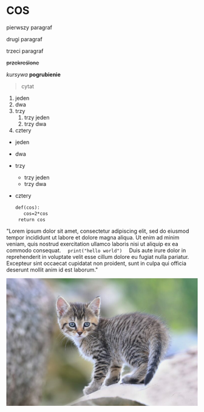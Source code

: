 # COS
pierwszy paragraf

drugi paragraf

trzeci paragraf

~~przekreślone~~

*kursywa*
**pogrubienie**
>cytat
1. jeden
2. dwa
3. trzy
    1. trzy jeden
    2. trzy dwa
4. cztery
 
-   jeden
-   dwa
-   trzy
      - trzy jeden
      - trzy dwa
-   cztery
 
     ```
     def(cos):  
        cos=2*cos  
      return cos  
      ```
"Lorem ipsum dolor sit amet, consectetur adipiscing elit, sed do eiusmod tempor incididunt ut labore et dolore magna aliqua. Ut enim ad minim veniam, quis nostrud exercitation ullamco laboris nisi ut aliquip ex ea commodo consequat. ```  
    print("hello world")  
     ```  Duis aute irure dolor in reprehenderit in voluptate velit esse cillum dolore eu fugiat nulla pariatur. Excepteur sint occaecat cupidatat non proident, sunt in culpa qui officia deserunt mollit anim id est laborum."
    

 
![kot](kot.jpeg)
 
  
